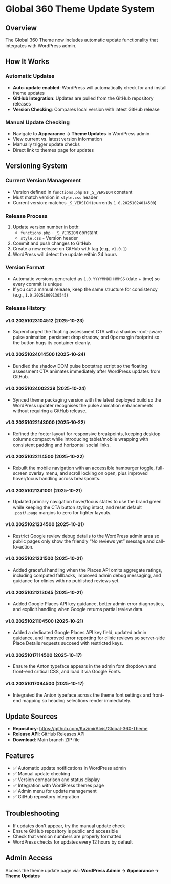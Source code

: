 # Global 360 Theme Update System

## Overview
The Global 360 Theme now includes automatic update functionality that integrates with WordPress admin.

## How It Works

### Automatic Updates
- **Auto-update enabled**: WordPress will automatically check for and install theme updates
- **GitHub Integration**: Updates are pulled from the GitHub repository releases
- **Version Checking**: Compares local version with latest GitHub release

### Manual Update Checking
- Navigate to **Appearance → Theme Updates** in WordPress admin
- View current vs. latest version information
- Manually trigger update checks
- Direct link to themes page for updates

## Versioning System

### Current Version Management
- Version defined in `functions.php` as `_S_VERSION` constant
- Must match version in `style.css` header
- Current version: matches `_S_VERSION` (currently `1.0.20251024014500`)

### Release Process
1. Update version number in both:
   - `functions.php` - `_S_VERSION` constant
   - `style.css` - Version header
2. Commit and push changes to GitHub
3. Create a new release on GitHub with tag (e.g., `v1.0.1`)
4. WordPress will detect the update within 24 hours

### Version Format
- Automatic versions generated as `1.0.YYYYMMDDHHMMSS` (date + time) so every commit is unique
- If you cut a manual release, keep the same structure for consistency (e.g., `1.0.20251009130545`)

### Release History

#### v1.0.20251023104512 (2025-10-23)
- Supercharged the floating assessment CTA with a shadow-root-aware pulse animation, persistent drop shadow, and 0px margin footprint so the button hugs its container cleanly.

#### v1.0.20251024014500 (2025-10-24)
- Bundled the shadow DOM pulse bootstrap script so the floating assessment CTA animates immediately after WordPress updates from GitHub.

#### v1.0.20251024002239 (2025-10-24)
- Synced theme packaging version with the latest deployed build so the WordPress updater recognises the pulse animation enhancements without requiring a GitHub release.

#### v1.0.20251022143000 (2025-10-22)
- Refined the footer layout for responsive breakpoints, keeping desktop columns compact while introducing tablet/mobile wrapping with consistent padding and horizontal social links.

#### v1.0.20251022114500 (2025-10-22)
- Rebuilt the mobile navigation with an accessible hamburger toggle, full-screen overlay menu, and scroll locking on open, plus improved hover/focus handling across breakpoints.

#### v1.0.20251021241001 (2025-10-21)
- Updated primary navigation hover/focus states to use the brand green while keeping the CTA button styling intact, and reset default `.post`/`.page` margins to zero for tighter layouts.

#### v1.0.20251021234500 (2025-10-21)
- Restrict Google review debug details to the WordPress admin area so public pages only show the friendly “No reviews yet” message and call-to-action.

#### v1.0.20251021231500 (2025-10-21)
- Added graceful handling when the Places API omits aggregate ratings, including computed fallbacks, improved admin debug messaging, and guidance for clinics with no published reviews yet.

#### v1.0.20251021213045 (2025-10-21)
- Added Google Places API key guidance, better admin error diagnostics, and explicit handling when Google returns partial review data.

#### v1.0.20251021104500 (2025-10-21)
- Added a dedicated Google Places API key field, updated admin guidance, and improved error reporting for clinic reviews so server-side Place Details requests succeed with restricted keys.

#### v1.0.20251017114500 (2025-10-17)
- Ensure the Anton typeface appears in the admin font dropdown and front-end critical CSS, and load it via Google Fonts.

#### v1.0.20251017094500 (2025-10-17)
- Integrated the Anton typeface across the theme font settings and front-end mapping so heading selections render immediately.

## Update Sources
- **Repository**: https://github.com/KazimirAlvis/Global-360-Theme
- **Release API**: GitHub Releases API
- **Download**: Main branch ZIP file

## Features
- ✅ Automatic update notifications in WordPress admin
- ✅ Manual update checking
- ✅ Version comparison and status display
- ✅ Integration with WordPress themes page
- ✅ Admin menu for update management
- ✅ GitHub repository integration

## Troubleshooting
- If updates don't appear, try the manual update check
- Ensure GitHub repository is public and accessible
- Check that version numbers are properly formatted
- WordPress checks for updates every 12 hours by default

## Admin Access
Access the theme update page via:
**WordPress Admin → Appearance → Theme Updates**